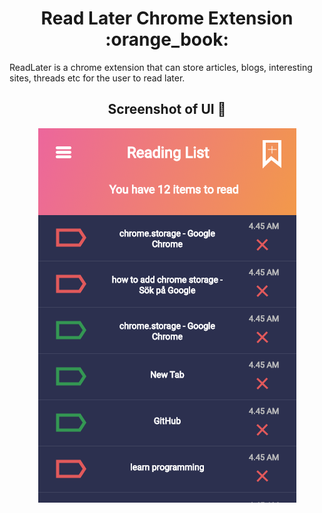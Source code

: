 <h1 align="center">Read Later Chrome Extension :orange_book: </h1>
ReadLater is a chrome extension that can store articles, blogs, interesting sites, threads etc for the user to read later. 

<h2 align="center">Screenshot of UI 🍎</h2>
<p align="center">
  <img src="https://github.com/Dayan-Zhanchi/read-later/blob/master/assets/UI.png" alt="Read later UI"/>
</p>
